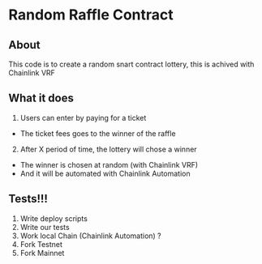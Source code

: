 # Random Raffle Contract

## About

This code is to create a random snart contract lottery, this is achived with Chainlink VRF

## What it does

1. Users can enter by paying for a ticket

- The ticket fees goes to the winner of the raffle

2. After X period of time, the lottery will chose a winner

- The winner is chosen at random (with Chainlink VRF)
- And it will be automated with Chainlink Automation


## Tests!!!

1. Write deploy scripts
2. Write our tests
  1. Work local Chain    (Chainlink Automation) ?
  2. Fork Testnet
  3. Fork Mainnet

